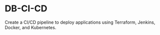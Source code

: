 # DB-CI-CD
Create a CI/CD pipeline to deploy applications using Terraform, Jenkins, Docker, and Kubernetes.

